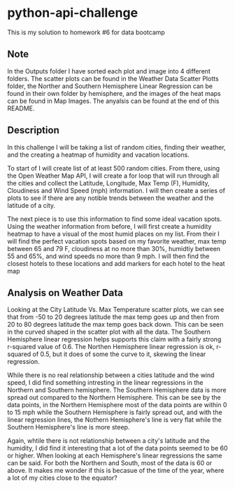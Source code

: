 # python-api-challenge
This is my solution to homework #6 for data bootcamp

## Note
In the Outputs folder I have sorted each plot and image into 4 different folders. The scatter plots can be found in the Weather Data Scatter Plotts folder, the Norther and Southern Hemisphere Linear Regression can be found in their own folder by hemisphere, and the images of the heat maps can be found in Map Images. The anyalsis can be found at the end of this README.

## Description
In this challenge I will be taking a list of random cities, finding their weather, and the creating a heatmap of humidity and vacation locations.

To start of I will create list of at least 500 random cities. From there, using the Open Weather Map API, I will create a for loop that will run through all the cities and collect the Latitude, Longitude, Max Temp (F), Humidity, Cloudiness and Wind Speed (mph) information. I will then create a series of plots to see if there are any notible trends between the weather and the latitude of a city.

The next piece is to use this information to find some ideal vacation spots. Using the weather information from before, I will first create a humidity heatmap to have a visual of the most humid places on my list. From their I will find the perfect vacation spots based on my favorite weather, max temp between 65 and 79 F, cloudiness at no more than 30%, humidtiy between 55 and 65%, and wind speeds no more than 9 mph. I will then find the closest hotels to these locations and add markers for each hotel to the heat map

## Analysis on Weather Data
Looking at the City Latitude Vs. Max Temperature scatter plots, we can see that from -50 to 20 degrees latitude the max temp goes up and then from 20 to 80 degrees latitude the max temp goes back down. This can be seen in the curved shaped in the scatter plot with all the data. The Southern Hemisphere linear regression helps supports this claim with a fairly strong r-squared value of 0.6. The Northen Hemisphere linear regression is ok, r-squared of 0.5, but it does of some the curve to it, skewing the linear regression. 

While there is no real relationship between a cities latitude and the wind speed, I did find something intresting in the linear regressions in the Northern and Southern hemisphere. The Southern Hemisphere data is more spread out compared to the Northern Hemisphere. This can be see by the data points, in the Northern Hemisphere most of the data points are within 0 to 15 mph while the Southern Hemisphere is fairly spread out, and with the linear regression lines, the Nothern Hemisphere's line is very flat while the Southern Hemisphere's line is more steep.

Again, whtile there is not relationship between a city's latitude and the humidity, I did find it interesting that a lot of the data points seemed to be 60 or higher. When looking at each Hemisphere's linear regressions the same can be said. For both the Northern and South, most of the data is 60 or above. It makes me wonder if this is becasue of the time of the year, where a lot of my cities close to the equator?